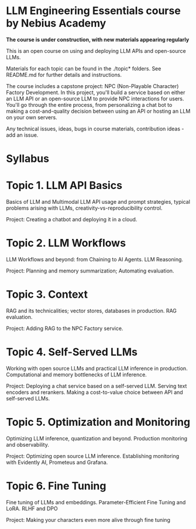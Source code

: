 # LLM Engineering Essentials course by Nebius Academy

**The course is under construction, with new materials appearing regularly**

This is an open course on using and deploying LLM APIs and open-source LLMs.

Materials for each topic can be found in the ./topic* folders. See README.md for further details and instructions.

The course includes a capstone project: NPC (Non-Playable Character) Factory Development. In this project, you'll build a service based on either an LLM API or an open-source LLM to provide NPC interactions for users. You'll go through the entire process, from personalizing a chat bot to making a cost-and-quality decision between using an API or hosting an LLM on your own servers.


Any technical issues, ideas, bugs in course materials, contribution ideas - add an issue.

# Syllabus

# Topic 1. LLM API Basics

Basics of LLM and Multimodal LLM API usage and prompt strategies, typical problems arising with LLMs, creativity-vs-reproducibility control.

Project: Creating a chatbot and deploying it in a cloud.

# Topic 2. LLM Workflows

LLM Workflows and beyond: from Chaining to AI Agents. LLM Reasoning.

Project: Planning and memory summarization; Automating evaluation.
	
# Topic 3. Context

RAG and its technicalities; vector stores, databases in production. RAG evaluation.

Project: Adding RAG to the NPC Factory service.

# Topic 4. Self-Served LLMs
	
Working with open source LLMs and practical LLM inference in production. Computational and memory bottlenecks of LLM inference.

Project:	Deploying a chat service based on a self-served LLM. Serving text encoders and rerankers. Making a cost-to-value choice between API and self-served LLMs.
	
# Topic 5. Optimization and Monitoring

Optimizing LLM inference, quantization and beyond. Production monitoring and observability.
	
Project: Optimizing open source LLM inference. Establishing monitoring with Evidently AI, Prometeus and Grafana.
	
# Topic 6. Fine Tuning

Fine tuning of LLMs and embeddings. Parameter-Efficient Fine Tuning and LoRA. RLHF and DPO
	
Project: Making your characters even more alive through fine tuning

